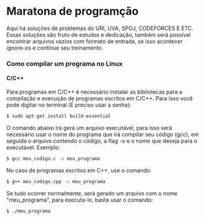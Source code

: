 # Maratona de programção

Aqui há soluções de problemas do URI, UVA, SPOJ, CODEFORCES E ETC.
Essas soluções são fruto de estudos e dedicação, também será possível encontrar arquivos vazios com formato de entrada, se isso acontecer ignore-os e continue seu treinamento.

### Como compilar um programa no Linux
#### C/C++
Para programas em C/C++ é necessário instalar as bibliotecas para a compilação e execução de programas escritos em C/C++. Para isso você pode digitar no terminal (É preciso usar a senha):
```sh
$ sudo apt-get install build-essential
```
O comando abaixo irá gerá um arquivo executável, para isso será necessário usar o nome do programa que irá compilar seu código (gcc), em seguida o arquivo contendo o código, a flag -o e o nome que deseja para o executável. Exemplo:
```sh
$ gcc meu_codigo.c -o meu_programa
```
No caso de programas escritos em C++, use o comando:
```sh
$ g++ meu_codigo.cpp -o meu_programa
```
Se tudo ocorrer normalmente, será gerado um arquivo com o nome "meu_programa", para executa-lo, basta usar o comando:
```sh
$ ./meu_programa
```




